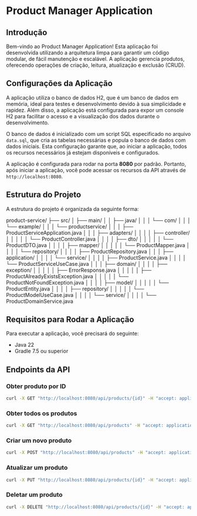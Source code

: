 # Product Manager Application

## Introdução

Bem-vindo ao Product Manager Application! Esta aplicação foi desenvolvida utilizando a arquitetura limpa para garantir um código modular, de fácil manutenção e escalável. A aplicação gerencia produtos, oferecendo operações de criação, leitura, atualização e exclusão (CRUD).


## Configurações da Aplicação

A aplicação utiliza o banco de dados H2, que é um banco de dados em memória, ideal para testes e desenvolvimento devido à sua simplicidade e rapidez. Além disso, a aplicação está configurada para expor um console H2 para facilitar o acesso e a visualização dos dados durante o desenvolvimento.

O banco de dados é inicializado com um script SQL especificado no arquivo `data.sql`, que cria as tabelas necessárias e popula o banco de dados com dados iniciais. Esta configuração garante que, ao iniciar a aplicação, todos os recursos necessários já estejam disponíveis e configurados.

A aplicação é configurada para rodar na porta **8080** por padrão. Portanto, após iniciar a aplicação, você pode acessar os recursos da API através de `http://localhost:8080`.


## Estrutura do Projeto

A estrutura do projeto é organizada da seguinte forma:

product-service/
├── src/
│ ├── main/
│ │ ├── java/
│ │ │ └── com/
│ │ │ └── example/
│ │ │ └── productservice/
│ │ │ ├── ProductServiceApplication.java
│ │ │ ├── adapters/
│ │ │ │ ├── controller/
│ │ │ │ │ └── ProductController.java
│ │ │ │ ├── dto/
│ │ │ │ │ └── ProductDTO.java
│ │ │ │ ├── mapper/
│ │ │ │ │ └── ProductMapper.java
│ │ │ │ └── repository/
│ │ │ │ ├── ProductRepository.java
│ │ │ ├── application/
│ │ │ │ └── service/
│ │ │ │ ├── ProductService.java
│ │ │ │ └── ProductServiceUseCase.java
│ │ │ ├── domain/
│ │ │ │ ├── exception/
│ │ │ │ │ ├── ErrorResponse.java
│ │ │ │ │ ├── ProductAlreadyExistsException.java
│ │ │ │ │ └── ProductNotFoundException.java
│ │ │ │ ├── model/
│ │ │ │ │ └── ProductEntity.java
│ │ │ │ ├── repository/
│ │ │ │ │ └── ProductModelUseCase.java
│ │ │ │ └── service/
│ │ │ │ └── ProductDomainService.java


## Requisitos para Rodar a Aplicação

Para executar a aplicação, você precisará do seguinte:

- Java 22
- Gradle 7.5 ou superior

## Endpoints da API

### Obter produto por ID

```bash
curl -X GET "http://localhost:8080/api/products/{id}" -H "accept: application/json"
```

### Obter todos os produtos

```bash
curl -X GET "http://localhost:8080/api/products" -H "accept: application/json"
```

### Criar um novo produto

```bash
curl -X POST "http://localhost:8080/api/products" -H "accept: application/json" -H "Content-Type: application/json" -d "{ \"name\": \"string\", \"description\": \"string\", \"price\": 0.0 }"
```

### Atualizar um produto

```bash
curl -X PUT "http://localhost:8080/api/products/{id}" -H "accept: application/json" -H "Content-Type: application/json" -d "{ \"name\": \"string\", \"description\": \"string\", \"price\": 0.0 }"
```

### Deletar um produto

```bash
curl -X DELETE "http://localhost:8080/api/products/{id}" -H "accept: application/json"
```

